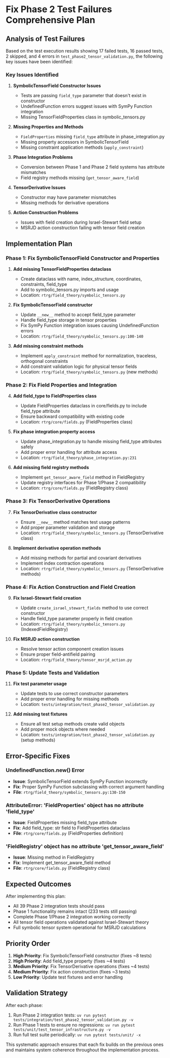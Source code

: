 # Fix Phase 2 Test Failures Comprehensive Plan

## Analysis of Test Failures

Based on the test execution results showing 17 failed tests, 16 passed tests, 2 skipped, and 4 errors in `test_phase2_tensor_validation.py`, the following key issues have been identified:

### Key Issues Identified

1. **SymbolicTensorField Constructor Issues**
   - Tests are passing `field_type` parameter that doesn't exist in constructor
   - UndefinedFunction errors suggest issues with SymPy Function integration
   - Missing TensorFieldProperties class in symbolic_tensors.py

2. **Missing Properties and Methods**
   - `FieldProperties` missing `field_type` attribute in phase_integration.py
   - Missing property accessors in SymbolicTensorField
   - Missing constraint application methods (`apply_constraint`)

3. **Phase Integration Problems**
   - Conversion between Phase 1 and Phase 2 field systems has attribute mismatches
   - Field registry methods missing (`get_tensor_aware_field`)

4. **TensorDerivative Issues**
   - Constructor may have parameter mismatches
   - Missing methods for derivative operations

5. **Action Construction Problems**
   - Issues with field creation during Israel-Stewart field setup
   - MSRJD action construction failing with tensor field creation

## Implementation Plan

### Phase 1: Fix SymbolicTensorField Constructor and Properties

1. **Add missing TensorFieldProperties dataclass**
   - Create dataclass with name, index_structure, coordinates, constraints, field_type
   - Add to symbolic_tensors.py imports and usage
   - Location: `rtrg/field_theory/symbolic_tensors.py`

2. **Fix SymbolicTensorField constructor**
   - Update `__new__` method to accept field_type parameter
   - Handle field_type storage in tensor properties
   - Fix SymPy Function integration issues causing UndefinedFunction errors
   - Location: `rtrg/field_theory/symbolic_tensors.py:100-140`

3. **Add missing constraint methods**
   - Implement `apply_constraint` method for normalization, traceless, orthogonal constraints
   - Add constraint validation logic for physical tensor fields
   - Location: `rtrg/field_theory/symbolic_tensors.py` (new methods)

### Phase 2: Fix Field Properties and Integration

4. **Add field_type to FieldProperties class**
   - Update FieldProperties dataclass in core/fields.py to include field_type attribute
   - Ensure backward compatibility with existing code
   - Location: `rtrg/core/fields.py` (FieldProperties class)

5. **Fix phase integration property access**
   - Update phase_integration.py to handle missing field_type attributes safely
   - Add proper error handling for attribute access
   - Location: `rtrg/field_theory/phase_integration.py:231`

6. **Add missing field registry methods**
   - Implement `get_tensor_aware_field` method in FieldRegistry
   - Update registry interfaces for Phase 1/Phase 2 compatibility
   - Location: `rtrg/core/fields.py` (FieldRegistry class)

### Phase 3: Fix TensorDerivative Operations  

7. **Fix TensorDerivative class constructor**
   - Ensure `__new__` method matches test usage patterns
   - Add proper parameter validation and storage
   - Location: `rtrg/field_theory/symbolic_tensors.py` (TensorDerivative class)

8. **Implement derivative operation methods**
   - Add missing methods for partial and covariant derivatives
   - Implement index contraction operations
   - Location: `rtrg/field_theory/symbolic_tensors.py` (TensorDerivative methods)

### Phase 4: Fix Action Construction and Field Creation

9. **Fix Israel-Stewart field creation**
   - Update `create_israel_stewart_fields` method to use correct constructor
   - Handle field_type parameter properly in field creation
   - Location: `rtrg/field_theory/symbolic_tensors.py` (IndexedFieldRegistry)

10. **Fix MSRJD action construction**
    - Resolve tensor action component creation issues
    - Ensure proper field-antifield pairing
    - Location: `rtrg/field_theory/tensor_msrjd_action.py`

### Phase 5: Update Tests and Validation

11. **Fix test parameter usage**
    - Update tests to use correct constructor parameters
    - Add proper error handling for missing methods
    - Location: `tests/integration/test_phase2_tensor_validation.py`

12. **Add missing test fixtures**
    - Ensure all test setup methods create valid objects
    - Add proper mock objects where needed
    - Location: `tests/integration/test_phase2_tensor_validation.py` (setup methods)

## Error-Specific Fixes

### UndefinedFunction.__new__() Error
- **Issue**: SymbolicTensorField extends SymPy Function incorrectly
- **Fix**: Proper SymPy Function subclassing with correct argument handling
- **File**: `rtrg/field_theory/symbolic_tensors.py:130-150`

### AttributeError: 'FieldProperties' object has no attribute 'field_type'
- **Issue**: FieldProperties missing field_type attribute
- **Fix**: Add field_type: str field to FieldProperties dataclass
- **File**: `rtrg/core/fields.py` (FieldProperties definition)

### 'FieldRegistry' object has no attribute 'get_tensor_aware_field'
- **Issue**: Missing method in FieldRegistry
- **Fix**: Implement get_tensor_aware_field method
- **File**: `rtrg/core/fields.py` (FieldRegistry class)

## Expected Outcomes

After implementing this plan:
- All 39 Phase 2 integration tests should pass
- Phase 1 functionality remains intact (233 tests still passing)
- Complete Phase 1/Phase 2 integration working correctly
- All tensor field operations validated against Israel-Stewart theory
- Full symbolic tensor system operational for MSRJD calculations

## Priority Order

1. **High Priority**: Fix SymbolicTensorField constructor (fixes ~8 tests)
2. **High Priority**: Add field_type property (fixes ~4 tests)  
3. **Medium Priority**: Fix TensorDerivative operations (fixes ~4 tests)
4. **Medium Priority**: Fix action construction (fixes ~3 tests)
5. **Low Priority**: Update test fixtures and error handling

## Validation Strategy

After each phase:
1. Run Phase 2 integration tests: `uv run pytest tests/integration/test_phase2_tensor_validation.py -v`
2. Run Phase 1 tests to ensure no regressions: `uv run pytest tests/unit/test_tensor_infrastructure.py -v`
3. Run full test suite periodically: `uv run pytest tests/unit/ -x`

This systematic approach ensures that each fix builds on the previous ones and maintains system coherence throughout the implementation process.
